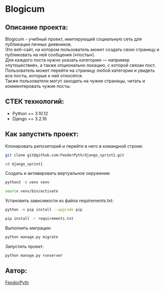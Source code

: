 # Blogicum
## Описание проекта:
Blogicum - учебный проект, имитирующий социальную сеть для публикации личных дневников.<br/>
Это веб-сайт, на котором пользователь может создать свою страницу и публиковать на ней сообщения («посты»).<br/>
Для каждого поста нужно указать категорию — например «путешествия», а также опционально локацию, с которой связан пост.<br/> 
Пользователь может перейти на страницу любой категории и увидеть все посты, которые к ней относятся.<br/>
Также пользователи могут заходить на чужие страницы, читать и комментировать чужие посты.<br/>

## СТЕК технологий:
* Python == 3.10.12
* Django == 3.2.16

## Как запустить проект:
Клонировать репозиторий и перейти в него в командной строке:

```sh
git clone git@github.com:FeodorPyth/django_sprint1.git
```

```sh
cd django_sprint1
```

Cоздать и активировать виртуальное окружение:

```sh
python3 -m venv venv
```

```sh
source venv/bin/activate
```

Установить зависимости из файла requirements.txt:

```sh
python -m pip install --upgrade pip
```

```sh
pip install -r requirements.txt
```

Выполнить миграции:

```sh
python manage.py migrate
```

Запустить проект:

```sh
python manage.py runserver
```

## Автор:
[FeodorPyth](https://github.com/FeodorPyth)
